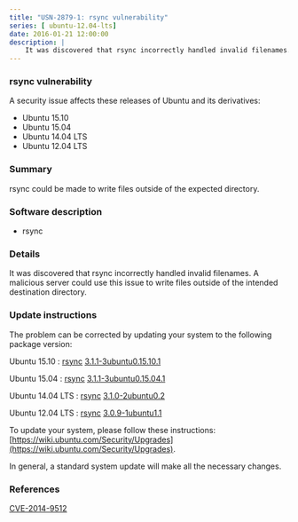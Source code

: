 ```yaml
---
title: "USN-2879-1: rsync vulnerability"
series: [ ubuntu-12.04-lts]
date: 2016-01-21 12:00:00
description: |
    It was discovered that rsync incorrectly handled invalid filenames. A malicious server could use this issue to write files outside of the intended destination directory. 
--- 
```

 
### rsync vulnerability

A security issue affects these releases of Ubuntu and its derivatives:

* Ubuntu 15.10
* Ubuntu 15.04
* Ubuntu 14.04 LTS
* Ubuntu 12.04 LTS

### Summary

rsync could be made to write files outside of the expected directory. 

### Software description

* rsync 

### Details

It was discovered that rsync incorrectly handled invalid filenames. A malicious server could use this issue to write files outside of the intended destination directory. 

### Update instructions

The problem can be corrected by updating your system to the following package version:

Ubuntu 15.10
 : [rsync](https://launchpad.net/ubuntu/+source/rsync) <span> [3.1.1-3ubuntu0.15.10.1](https://launchpad.net/ubuntu/+source/rsync/3.1.1-3ubuntu0.15.10.1) </span> 

Ubuntu 15.04
 : [rsync](https://launchpad.net/ubuntu/+source/rsync) <span> [3.1.1-3ubuntu0.15.04.1](https://launchpad.net/ubuntu/+source/rsync/3.1.1-3ubuntu0.15.04.1) </span> 

Ubuntu 14.04 LTS
 : [rsync](https://launchpad.net/ubuntu/+source/rsync) <span> [3.1.0-2ubuntu0.2](https://launchpad.net/ubuntu/+source/rsync/3.1.0-2ubuntu0.2) </span> 

Ubuntu 12.04 LTS
 : [rsync](https://launchpad.net/ubuntu/+source/rsync) <span> [3.0.9-1ubuntu1.1](https://launchpad.net/ubuntu/+source/rsync/3.0.9-1ubuntu1.1) </span> 

To update your system, please follow these instructions: [https://wiki.ubuntu.com/Security/Upgrades](https://wiki.ubuntu.com/Security/Upgrades).

In general, a standard system update will make all the necessary changes. 

### References

 [CVE-2014-9512](http://people.ubuntu.com/~ubuntu-security/cve/CVE-2014-9512)
 
